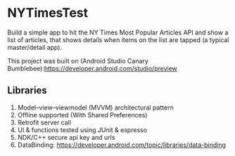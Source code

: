 # NYTimesTest
Build a simple app to hit the NY Times Most Popular Articles API and show a list of articles, that shows details when items on the list are tapped (a typical master/detail app).

This project was built on (Android Studio Canary Bumblebee):https://developer.android.com/studio/preview
## Libraries
1. Model–view–viewmodel (MVVM) architectural pattern
2. Offline supported (With Shared Preferences)
3. Retrofit server call
4. UI & functions tested using JUnit & espresso
5. NDK/C++ secure api key and urls
6. DataBinding: https://developer.android.com/topic/libraries/data-binding